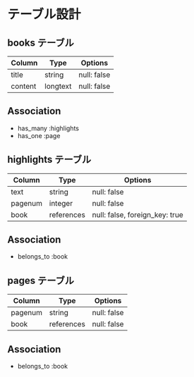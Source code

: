 # テーブル設計

## books テーブル

| Column             | Type     | Options     |
| ------------------ | -------- | ----------- |
| title              | string   | null: false |
| content            | longtext | null: false |

## Association

- has_many :highlights
- has_one :page

## highlights テーブル

| Column             | Type       | Options                        |
| ------------------ | ---------- | ------------------------------ |
| text               | string     | null: false                    |
| pagenum            | integer    | null: false                    |
| book               | references | null: false, foreign_key: true |

## Association

- belongs_to :book

## pages テーブル

| Column             | Type       | Options                        |
| ------------------ | ---------- | ------------------------------ |
| pagenum            | string     | null: false                    |
| book               | references | null: false                    |

## Association

- belongs_to :book
